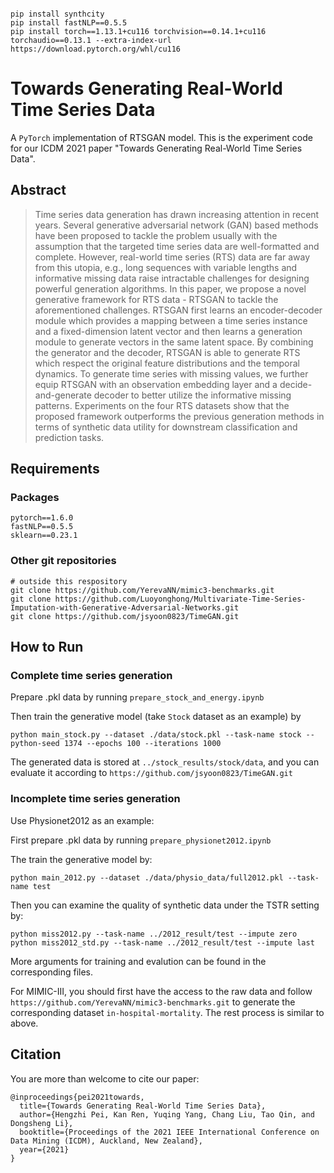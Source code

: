 ```

pip install synthcity
pip install fastNLP==0.5.5
pip install torch==1.13.1+cu116 torchvision==0.14.1+cu116 torchaudio==0.13.1 --extra-index-url https://download.pytorch.org/whl/cu116

```

# Towards Generating Real-World Time Series Data

A `PyTorch` implementation of RTSGAN model. This is the experiment code for our ICDM 2021 paper "Towards Generating Real-World Time Series Data".

## Abstract

> Time series data generation has drawn increasing attention in recent years. Several generative adversarial network (GAN) based methods have been proposed to tackle the problem usually with the assumption that the targeted time series data are well-formatted and complete. However, real-world time series (RTS) data are far away from this utopia, e.g., long sequences with variable lengths and informative missing data raise intractable challenges for designing powerful generation algorithms. In this paper, we propose a novel generative framework for RTS data - RTSGAN to tackle the aforementioned challenges. RTSGAN first learns an encoder-decoder module which provides a mapping between a time series instance and a fixed-dimension latent vector and then learns a generation module to generate vectors in the same latent space. By combining the generator and the decoder, RTSGAN is able to generate RTS which respect the original feature distributions and the temporal dynamics. To generate time series with missing values, we further equip RTSGAN with an observation embedding layer and a decide-and-generate decoder to better utilize the informative missing patterns. Experiments on the four RTS datasets show that the proposed framework outperforms the previous generation methods in terms of synthetic data utility for downstream classification and prediction tasks.

## Requirements

### Packages

```
pytorch==1.6.0
fastNLP==0.5.5
sklearn==0.23.1
```

### Other git repositories

```
# outside this respository
git clone https://github.com/YerevaNN/mimic3-benchmarks.git
git clone https://github.com/Luoyonghong/Multivariate-Time-Series-Imputation-with-Generative-Adversarial-Networks.git
git clone https://github.com/jsyoon0823/TimeGAN.git
```

## How to Run

### Complete time series generation

Prepare .pkl data by running `prepare_stock_and_energy.ipynb`

Then train the generative model (take `Stock` dataset as an example) by

```
python main_stock.py --dataset ./data/stock.pkl --task-name stock --python-seed 1374 --epochs 100 --iterations 1000
```

The generated data is stored at `../stock_results/stock/data`, and you can evaluate it according to `https://github.com/jsyoon0823/TimeGAN.git`

### Incomplete time series generation

Use Physionet2012 as an example:

First prepare .pkl data by running `prepare_physionet2012.ipynb`

The train the generative model by:

```
python main_2012.py --dataset ./data/physio_data/full2012.pkl --task-name test
```

Then you can examine the quality of synthetic data under the TSTR setting by:

```
python miss2012.py --task-name ../2012_result/test --impute zero
python miss2012_std.py --task-name ../2012_result/test --impute last
```

More arguments for training and evalution can be found in the corresponding files.

For MIMIC-III, you should first have the access to the raw data and follow `https://github.com/YerevaNN/mimic3-benchmarks.git` to generate the corresponding dataset `in-hospital-mortality`. The rest process is similar to above.

## Citation

You are more than welcome to cite our paper:

```
@inproceedings{pei2021towards,
  title={Towards Generating Real-World Time Series Data},
  author={Hengzhi Pei, Kan Ren, Yuqing Yang, Chang Liu, Tao Qin, and Dongsheng Li},
  booktitle={Proceedings of the 2021 IEEE International Conference on Data Mining (ICDM), Auckland, New Zealand},
  year={2021}
}
```
